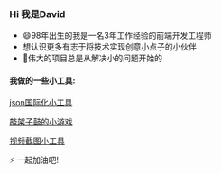 ### Hi 我是David
- 😄98年出生的我是一名3年工作经验的前端开发工程师
- 想认识更多有志于将技术实现创意小点子的小伙伴
- 🤔伟大的项目总是从解决小的问题开始的
#### 我做的一些小工具:
 [json国际化小工具](https://david-xia001.github.io/JSON-internationalization/)

 [敲架子鼓的小游戏](https://david-xia001.github.io/Drum-kit/)
 
 [视频截图小工具](https://david-xia001.github.io/ScreenshotStitching/#/stitch)
 
 ⚡ 一起加油吧!
<!--
**David-XIa001/David-XIa001** is a ✨ _special_ ✨ repository because its `README.md` (this file) appears on your GitHub profile.

Here are some ideas to get you started:

- 🔭 I’m currently working on ...
- 🌱 I’m currently learning ...
- 👯 I’m looking to collaborate on ...
- 🤔 I’m looking for help with ...
- 💬 Ask me about ...
- 📫 How to reach me: ...
- 😄 Pronouns: ...
- ⚡ Fun fact: ...
-->
